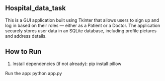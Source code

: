 ## Hospital_data_task
This is a GUI application built using Tkinter that allows users to sign up and log in based on their roles — either as a Patient or a Doctor. The application securely stores user data in an SQLite database, including profile pictures and address details.

## How to Run

1. Install dependencies (if not already):
   pip install pillow

Run the app:
python app.py
